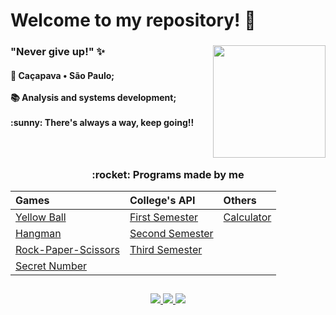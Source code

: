 # **Welcome to my repository!** :sunflower:
  <div style="display: inline_block">
    <img align="right" src="https://cdn.discordapp.com/attachments/826526043917647912/875509340730195998/avatar.gif" height="180">
  <div>
    
 <h3 align="left">"Never give up!" ✨ </h3>
   <p align="left"><h4>📌 Caçapava • São Paulo;<br><br>
                       📚 Analysis and systems development; <br><br>
                       :sunny: There's always a way, keep going!! <br>
  </left> 
  </div>
  <br>
  
   ##
  

   
  ##
  
 <h3 align="center"> 	:rocket: Programs made by me </h2>
  
<div align="center">
  
|   Games   |   College's API  |    Others    |
| :---         | :---         | :---      |
| [Yellow Ball](https://github.com/madu-braga/Yellow-Ball)  | [First Semester](https://github.com/DeskwarePI)    | [Calculator](https://github.com/madu-braga/Calculadora ) |
| [Hangman](https://github.com/madu-braga/Forca)     | [Second Semester](https://github.com/Inodevs)      |        |
| [Rock-Paper-Scissors](https://github.com/madu-braga/Jokenpo)  | [Third Semester](https://github.com/NewInoDevs/NewInoDevs) |      |    
| [Secret Number](https://github.com/madu-braga/Adivinhe)  |      |      |    
 
</div>
  
  ##
  
<div> 
  <p align="center"> 
  <a href = "https://mail.google.com/mail/u/1/#inbox">
    <img src="https://img.shields.io/badge/-Gmail-%23EA4335?style=for-the-badge&logo=gmail&logoColor=white" target="_blank">
  </a>
  <a href="https://www.linkedin.com/in/maria-eduarda-macedo-braga-4663bb208/e" target="_blank">
    <img src="https://img.shields.io/badge/-LinkedIn-%230077B5?style=for-the-badge&logo=linkedin&logoColor=white" target="_blank"> 
  </a>
  <a href="https://www.instagram.com/_maria_2k03/?hl=pt-br" target="_blank">
    <img src="https://img.shields.io/badge/-Instagram-%23E4405F?style=for-the-badge&logo=instagram&logoColor=white" target="_blank"> 
    </a> 
</div>
